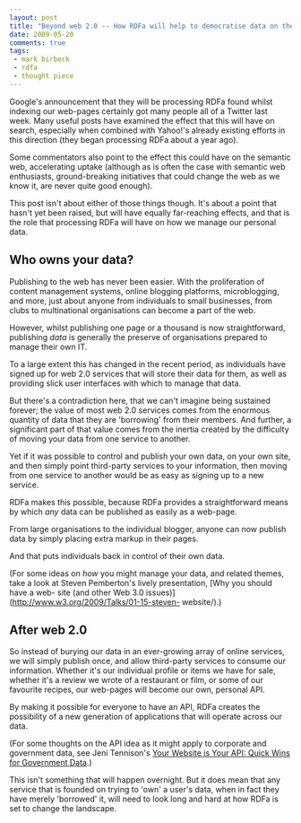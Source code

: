 ```yaml
---
layout: post
title: "Beyond web 2.0 -- How RDFa will help to democratise data on the web"
date: 2009-05-20
comments: true
tags:
 - mark birbeck
 - rdfa
 - thought piece
---
```

  
Google's announcement that they will be processing RDFa found whilst indexing
our web-pages certainly got many people all of a Twitter last week. Many
useful posts have examined the effect that this will have on search,
especially when combined with Yahoo!'s already existing efforts in this
direction (they began processing RDFa about a year ago).

<!-- more -->

  
Some commentators also point to the effect this could have on the semantic
web, accelerating uptake (although as is often the case with semantic web
enthusiasts, ground-breaking initiatives that could change the web as we know
it, are never quite good enough).

  
This post isn't about either of those things though. It's about a point that
hasn't yet been raised, but will have equally far-reaching effects, and that
is the role that processing RDFa will have on how we manage our personal data.

  

## Who owns your data?

  
  
Publishing to the web has never been easier. With the proliferation of content
management systems, online blogging platforms, microblogging, and more, just
about anyone from individuals to small businesses, from clubs to multinational
organisations can become a part of the web.

  
However, whilst publishing one page or a thousand is now straightforward,
publishing _data_ is generally the preserve of organisations prepared to
manage their own IT.

  
To a large extent this has changed in the recent period, as individuals have
signed up for web 2.0 services that will store their data for them, as well as
providing slick user interfaces with which to manage that data.

  
But there's a contradiction here, that we can't imagine being sustained
forever; the value of most web 2.0 services comes from the enormous quantity
of data that they are 'borrowing' from their members. And further, a
significant part of that value comes from the inertia created by the
difficulty of moving your data from one service to another.

  
Yet if it was possible to control and publish your own data, on your own site,
and then simply point third-party services to your information, then moving
from one service to another would be as easy as signing up to a new service.

  
RDFa makes this possible, because RDFa provides a straightforward means by
which _any_ data can be published as easily as a web-page.

  
From large organisations to the individual blogger, anyone can now publish
data by simply placing extra markup in their pages.

  
And that puts individuals back in control of their own data.

  
(For some ideas on _how_ you might manage your data, and related themes, take
a look at Steven Pemberton's lively presentation, [Why you should have a web-
site (and other Web 3.0 issues)](http://www.w3.org/2009/Talks/01-15-steven-
website/).)

  

## After web 2.0

  
  
So instead of burying our data in an ever-growing array of online services, we
will simply publish once, and allow third-party services to consume our
information. Whether it's our individual profile or items we have for sale,
whether it's a review we wrote of a restaurant or film, or some of our
favourite recipes, our web-pages will become our own, personal API.

  
By making it possible for everyone to have an API, RDFa creates the
possibility of a new generation of applications that will operate across our
data.

  
(For some thoughts on the API idea as it might apply to corporate and
government data, see Jeni Tennison's [Your Website is Your API: Quick Wins for
Government Data](http://www.jenitennison.com/blog/node/100).)

  
This isn't something that will happen overnight. But it does mean that any
service that is founded on trying to 'own' a user's data, when in fact they
have merely 'borrowed' it, will need to look long and hard at how RDFa is set
to change the landscape.

